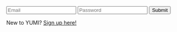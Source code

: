 <html>
  <head>
    <title>Login</title>
  </head>

  <body>
    <div>
        <input type="text" id="email" name="email" placeholder="Email" required>
        <input type="password" id="password" name="password" placeholder="Password" required>
        <button type="submit" onclick="loginForm()">Submit</button>
    </div>
    <p>New to YUMI?  <a href="{{site.baseurl}}/signup">Sign up here!</a></p>
  </body>

  <script>
      function loginForm() {
          let email = document.getElementById("email").value;
          let password = document.getElementById("password").value;
          console.log(email);
          data = {email: email, password: password}
          console.log(data);

          var myHeaders = new Headers();
          myHeaders.append("Content-Type", "application/json");

          var raw = JSON.stringify({
            "email": email,
            "password": password
          });

          var requestOptions = {
            method: 'POST',
            headers: myHeaders,
            body: raw,
            redirect: 'follow'
          };

          fetch("https://csatri1.tk/authenticate", requestOptions)
            .then(response => response.text())
            .then(result => console.log(result))
            .catch(error => console.log('error', error))
            .then((response) => {
              if (response.status == 401) {alert("Invalid credentials");}
              else {
                fetch("https://csatri1.tk/api/person");
                window.location.href = "{{site.baseurl}}/loggedin";
              }
            })
          ;
        }
  </script>
</html>